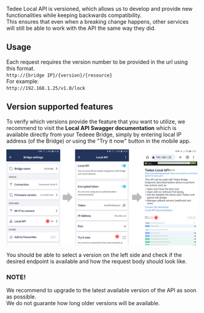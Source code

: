 Tedee Local API is versioned, which allows us to develop and provide new functionalities while keeping backwards compatibility.  
This ensures that even when a breaking change happens, other services will still be able to work with the API the same way they did.  


## Usage

Each request requires the version number to be provided in the url using this format.  
``http://{bridge IP}/{version}/{resource}``  
For example:  
``http://192.168.1.25/v1.0/lock``  

## Version supported features

To verify which versions provide the feature that you want to utilize, we recommend to visit the **Local API Swagger documentation** which is available directly from your Tedeee Bridge, simply by entering local IP address (of the Bridge) or using the "Try it now" button in the mobile app.

![Local API Swagger documentation](/overview/images/local_swagger.png "Local API Swagger documentation")  
  
You should be able to select a version on the left side and check if the desired endpoint is available and how the request body should look like.

### NOTE!
We recommend to upgrade to the latest available version of the API as soon as possible.  
We do not guarante how long older versions will be available.

